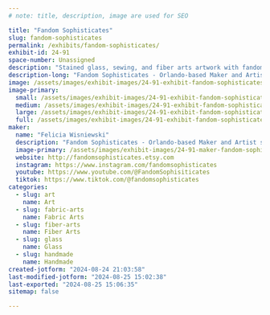 ```yaml
---
# note: title, description, image are used for SEO

title: "Fandom Sophisticates"
slug: fandom-sophisticates
permalink: /exhibits/fandom-sophisticates/
exhibit-id: 24-91
space-number: Unassigned
description: "Stained glass, sewing, and fiber arts artwork with fandom touches."
description-long: "Fandom Sophisticates - Orlando-based Maker and Artist specializing in traditional mediums with fandom touches. Specializations in Stained glass, Sewing, Fiber Arts, etc."
image: /assets/images/exhibit-images/24-91-exhibit-fandom-sophisticates-presentation-image-large.jpg
image-primary: 
  small: /assets/images/exhibit-images/24-91-exhibit-fandom-sophisticates-presentation-image-small.jpg
  medium: /assets/images/exhibit-images/24-91-exhibit-fandom-sophisticates-presentation-image-medium.jpg
  large: /assets/images/exhibit-images/24-91-exhibit-fandom-sophisticates-presentation-image-large.jpg
  full: /assets/images/exhibit-images/24-91-exhibit-fandom-sophisticates-presentation-image-full.jpg
maker: 
  name: "Felicia Wisniewski"
  description: "Fandom Sophisticates - Orlando-based Maker and Artist specializing in traditional mediums with fandom touches. Specializations in Stained glass, Sewing, Fiber Arts, etc."
  image-primary: /assets/images/exhibit-images/24-91-maker-fandom-sophisticates-fandom-sophisticates-logo-medium.jpg
  website: http://fandomsophisticates.etsy.com
  instagram: https://www.instagram.com/fandomsophisticates
  youtube: https://www.youtube.com/@FandomSophisiticates
  tiktok: https://www.tiktok.com/@fandomsophisticates
categories: 
  - slug: art
    name: Art
  - slug: fabric-arts
    name: Fabric Arts
  - slug: fiber-arts
    name: Fiber Arts
  - slug: glass
    name: Glass
  - slug: handmade
    name: Handmade
created-jotform: "2024-08-24 21:03:58"
last-modified-jotform: "2024-08-25 15:02:38"
last-exported: "2024-08-25 15:06:35"
sitemap: false

---
```

